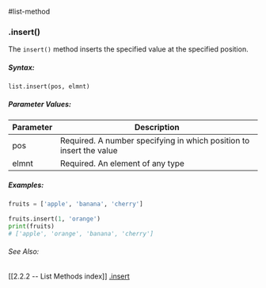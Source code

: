 #list-method 
### .insert()
The `insert()` method inserts the specified value at the specified position.

##### Syntax:
 `list.insert(pos, elmnt)`

##### Parameter Values:
| Parameter | Description                                                         |
| --------- | ------------------------------------------------------------------- |
| pos       | Required. A number specifying in which position to insert the value |
| elmnt     | Required. An element of any type                                    | 


##### Examples:
```py
fruits = ['apple', 'banana', 'cherry']  
  
fruits.insert(1, 'orange')
print(fruits)	
# ['apple', 'orange', 'banana', 'cherry']
```

###### See Also:
[[2.2.2 -- List Methods index]]
[.insert](https://www.w3schools.com/python/ref_list_insert.asp)